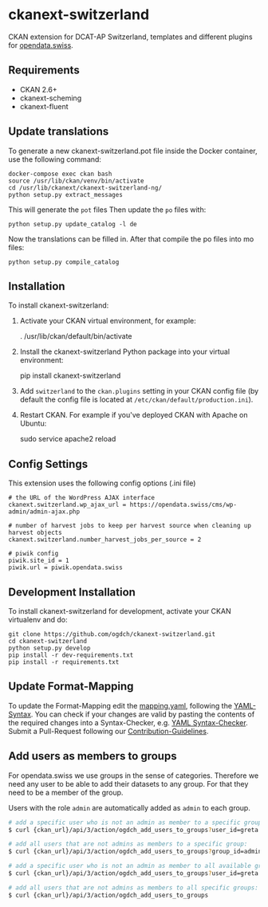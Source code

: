 ckanext-switzerland
===================

CKAN extension for DCAT-AP Switzerland, templates and different plugins for [opendata.swiss](https://opendata.swiss).

## Requirements

- CKAN 2.6+
- ckanext-scheming
- ckanext-fluent

## Update translations

To generate a new ckanext-switzerland.pot file inside the Docker container,
use the following command:

    docker-compose exec ckan bash
    source /usr/lib/ckan/venv/bin/activate
    cd /usr/lib/ckanext/ckanext-switzerland-ng/
    python setup.py extract_messages

This will generate the `pot` files
Then update the `po` files with:

    python setup.py update_catalog -l de

Now the translations can be filled in. After that compile the po files into mo files:

    python setup.py compile_catalog

## Installation

To install ckanext-switzerland:

1. Activate your CKAN virtual environment, for example:

     . /usr/lib/ckan/default/bin/activate

2. Install the ckanext-switzerland Python package into your virtual environment:

     pip install ckanext-switzerland

3. Add ``switzerland`` to the ``ckan.plugins`` setting in your CKAN
   config file (by default the config file is located at
   ``/etc/ckan/default/production.ini``).

4. Restart CKAN. For example if you've deployed CKAN with Apache on Ubuntu:

     sudo service apache2 reload

## Config Settings

This extension uses the following config options (.ini file)

    # the URL of the WordPress AJAX interface
    ckanext.switzerland.wp_ajax_url = https://opendata.swiss/cms/wp-admin/admin-ajax.php

    # number of harvest jobs to keep per harvest source when cleaning up harvest objects   
    ckanext.switzerland.number_harvest_jobs_per_source = 2

    # piwik config
    piwik.site_id = 1
    piwik.url = piwik.opendata.swiss

## Development Installation

To install ckanext-switzerland for development, activate your CKAN virtualenv and
do:

    git clone https://github.com/ogdch/ckanext-switzerland.git
    cd ckanext-switzerland
    python setup.py develop
    pip install -r dev-requirements.txt
    pip install -r requirements.txt

## Update Format-Mapping

To update the Format-Mapping edit the [mapping.yaml](/ckanext/switzerland/mapping.yaml), following the [YAML-Syntax](http://docs.ansible.com/ansible/latest/YAMLSyntax.html). You can check if your changes are valid by pasting the contents of the required changes into a Syntax-Checker, e.g. [YAML Syntax-Checker](http://www.yamllint.com/).
Submit a Pull-Request following our [Contribution-Guidelines](CONTRIBUTING.md).

## Add users as members to groups

For opendata.swiss we use groups in the sense of categories. Therefore we need any user to be able to add their datasets to any group. For that they need to be a member of the group.

Users with the role `admin` are automatically added as `admin` to each group.

```bash
# add a specific user who is not an admin as member to a specific group:
$ curl {ckan_url}/api/3/action/ogdch_add_users_to_groups?user_id=greta.mayer&user_id=administration

# add all users that are not admins as members to a specific group:
$ curl {ckan_url}/api/3/action/ogdch_add_users_to_groups?group_id=administration

# add a specific user who is not an admin as member to all available groups:
$ curl {ckan_url}/api/3/action/ogdch_add_users_to_groups?user_id=greta.mayer

# add all users that are not admins as members to all specific groups:
$ curl {ckan_url}/api/3/action/ogdch_add_users_to_groups
```
